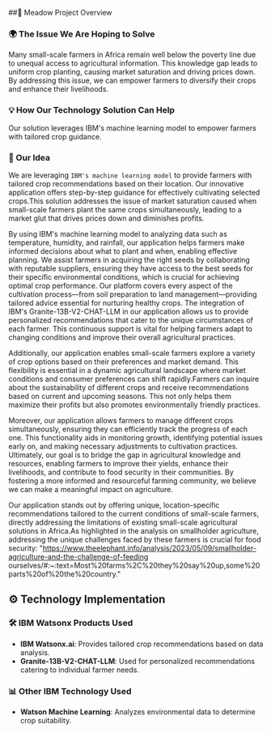 ##🌱 Meadow Project Overview

### 🌍 The Issue We Are Hoping to Solve
Many small-scale farmers in Africa remain well below the poverty line due to unequal access to agricultural information. This knowledge gap leads to uniform crop planting, causing market saturation and driving prices down. By addressing this issue, we can empower farmers to diversify their crops and enhance their livelihoods.

### 💡 How Our Technology Solution Can Help
Our solution leverages IBM's machine learning model to empower farmers with tailored crop guidance.

### 🌿 Our Idea
We are leveraging `IBM's machine learning model` to provide farmers with tailored crop recommendations based on their location. Our innovative application offers step-by-step guidance for effectively cultivating selected crops.This solution addresses the issue of market saturation caused when small-scale farmers plant the same crops simultaneously, leading to a market glut that drives prices down and diminishes profits. 

By using IBM's machine learning model to analyzing data such as temperature, humidity, and rainfall, our application helps farmers make informed decisions about what to plant and when, enabling effective planning. We assist farmers in acquiring the right seeds by collaborating with reputable suppliers, ensuring they have access to the best seeds for their specific environmental conditions, which is crucial for achieving optimal crop performance. Our platform covers every aspect of the cultivation process—from soil preparation to land management—providing tailored advice essential for nurturing healthy crops. The integration of IBM's Granite-13B-V2-CHAT-LLM in our application allows us to provide personalized recommendations that cater to the unique circumstances of each farmer. This continuous support is vital for helping farmers adapt to changing conditions and improve their overall agricultural practices.

Additionally, our application enables small-scale farmers explore a variety of crop options based on their preferences and market demand. This flexibility is essential in a dynamic agricultural landscape where market conditions and consumer preferences can shift rapidly.Farmers can inquire about the sustainability of different crops and receive recommendations based on current and upcoming seasons. This not only helps them maximize their profits but also promotes environmentally friendly practices. 

Moreover, our application allows farmers to manage different crops simultaneously, ensuring they can efficiently track the progress of each one. This functionality aids in monitoring growth, identifying potential issues early on, and making necessary adjustments to cultivation practices. Ultimately, our goal is to bridge the gap in agricultural knowledge and resources, enabling farmers to improve their yields, enhance their livelihoods, and contribute to food security in their communities. By fostering a more informed and resourceful farming community, we believe we can make a meaningful impact on agriculture. 

Our application stands out by offering unique, location-specific recommendations tailored to the current conditions of small-scale farmers, directly addressing the limitations of existing small-scale agricultural solutions in Africa.As highlighted in the analysis on smallholder agriculture, addressing the unique challenges faced by these farmers is crucial for food security: "https://www.theelephant.info/analysis/2023/05/09/smallholder-agriculture-and-the-challenge-of-feeding 
ourselves/#:~:text=Most%20farms%2C%20they%20say%20up,some%20parts%20of%20the%20country."

## ⚙️ Technology Implementation

### 🛠️ IBM Watsonx Products Used
- **IBM Watsonx.ai**: Provides tailored crop recommendations based on data analysis.
- **Granite-13B-V2-CHAT-LLM**: Used for personalized recommendations catering to individual farmer needs.

### 📊 Other IBM Technology Used
- **Watson Machine Learning**: Analyzes environmental data to determine crop suitability.


